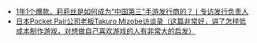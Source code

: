 * [1年1个爆款，莉莉丝是如何成为“中国第三”手游发行商的？丨专访发行负责人](http://youxiputao.com/articles/18143)
* [日本Pocket Pair公司老板Takuro Mizobe访谈录（这篇非常好，讲了怎样低成本制作游戏，对想做自己喜欢游戏的人有非常大的启发）](https://mp.weixin.qq.com/s/l8KJUw8alCbE_LgpDeCeWA)
